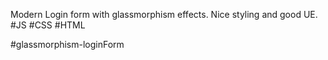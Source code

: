 Modern Login form with glassmorphism effects. Nice styling and good UE. #JS #CSS #HTML

#glassmorphism-loginForm
